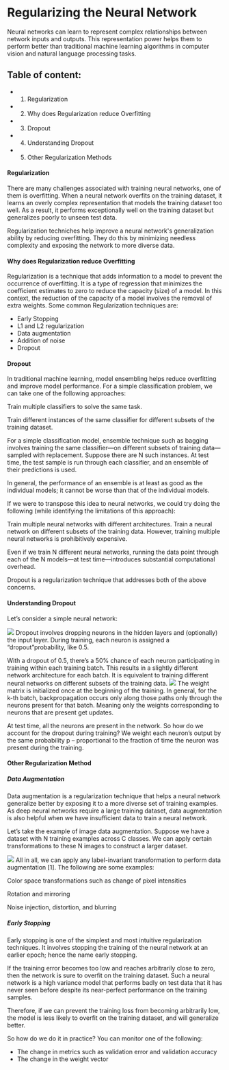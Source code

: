 # Regularizing the Neural Network
Neural networks can learn to represent complex relationships between network inputs and outputs. This representation power helps them to perform better than traditional machine learning algorithms in computer vision and natural language processing tasks.

## Table of content:
- 1. Regularization
- 2. Why does Regularization reduce Overfitting
- 3. Dropout
- 4. Understanding Dropout 
- 5. Other Regularization Methods 

#### Regularization
There are many challenges associated with training neural networks, one of them is overfitting. When a neural network overfits on the training dataset, it learns an overly complex representation that models the training dataset too well. As a result, it performs exceptionally well on the training dataset but generalizes poorly to unseen test data.

Regularization techniches help improve a neural network's generalization ability by reducing overfitting. They do this by minimizing needless complexity and exposing the network to more diverse data. 

#### Why does Regularization reduce Overfitting
Regularization is a technique that adds information to a model to prevent the occurrence of overfitting. It is a type of regression that minimizes the coefficient estimates to zero to reduce the capacity (size) of a model. In this context, the reduction of the capacity of a model involves the removal of extra weights.
Some common Regularization techniques are:
- Early Stopping 
- L1 and L2 regularization
- Data augmentation
- Addition of noise 
- Dropout 

#### Dropout
In traditional machine learning, model ensembling helps reduce overfitting and improve model performance. For a simple classification problem, we can take one of the following approaches:

Train multiple classifiers to solve the same task.

Train different instances of the same classifier for different subsets of the training dataset.


For a simple classification model, ensemble technique such as bagging involves training the same classifier—on different subsets of training data—sampled with replacement. Suppose there are N such instances. At test time, the test sample is run through each classifier, and an ensemble of their predictions is used.

In general, the performance of an ensemble is at least as good as the individual models; it cannot be worse than that of the individual models.

If we were to transpose this idea to neural networks, we could try doing the following (while identifying the limitations of this approach):

Train multiple neural networks with different architectures. Train a neural network on different subsets of the training data. However, training multiple neural networks is prohibitively expensive.

Even if we train N different neural networks, running the data point through each of the N models—at test time—introduces substantial computational overhead.


Dropout is a regularization technique that addresses both of the above concerns.

#### Understanding Dropout
Let’s consider a simple neural network:

![](https://hackmd.io/_uploads/ByFxdEzkp.png)
Dropout involves dropping neurons in the hidden layers and (optionally) the input layer. During training, each neuron is assigned a “dropout”probability, like 0.5.

With a dropout of 0.5, there’s a 50% chance of each neuron participating in training within each training batch. This results in a slightly different network architecture for each batch. It is equivalent to training different neural networks on different subsets of the training data.
![](https://hackmd.io/_uploads/HJcW_Nfy6.png)
The weight matrix is initialized once at the beginning of the training. In general, for the k-th batch, backpropagation occurs only along those paths only through the neurons present for that batch. Meaning only the weights corresponding to neurons that are present get updates.

At test time, all the neurons are present in the network. So how do we account for the dropout during training? We weight each neuron’s output by the same probability p – proportional to the fraction of time the neuron was present during the training.

#### Other Regularization Method
##### Data Augmentation
Data augmentation is a regularization technique that helps a neural network generalize better by exposing it to a more diverse set of training examples. As deep neural networks require a large training dataset, data augmentation is also helpful when we have insufficient data to train a neural network.

Let’s take the example of image data augmentation. Suppose we have a dataset with N training examples across C classes. We can apply certain transformations to these N images to construct a larger dataset.

![](https://hackmd.io/_uploads/SJVGFEf1a.png)
All in all, we can apply any label-invariant transformation to perform data augmentation [1]. The following are some examples:

Color space transformations such as change of pixel intensities

Rotation and mirroring

Noise injection, distortion, and blurring

##### Early Stopping 
Early stopping is one of the simplest and most intuitive regularization techniques. It involves stopping the training of the neural network at an earlier epoch; hence the name early stopping.

If the training error becomes too low and reaches arbitrarily close to zero, then the network is sure to overfit on the training dataset. Such a neural network is a high variance model that performs badly on test data that it has never seen before despite its near-perfect performance on the training samples.

Therefore, if we can prevent the training loss from becoming arbitrarily low, the model is less likely to overfit on the training dataset, and will generalize better.

So how do we do it in practice? You can monitor one of the following:

- The change in metrics such as validation error and validation accuracy
- The change in the weight vector

